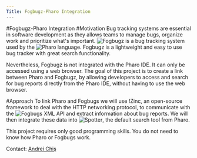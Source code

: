 ```yaml
---
Title: Fogbugz-Pharo Integration
---
```

#Fogbugz-Pharo Integration
#Motivation
Bug tracking systems are essential in software development as they allows teams to manage bugs, organize work and prioritize what's important. ![Fogbugz](http://www.fogcreek.com/fogbugz/) is a bug tracking system used by the ![Pharo](http://www.pharo.org) language. Fogbugz is a lightweight and easy to use bug tracker with great search functionality. 

Nevertheless, Fogbugz is not integrated with the Pharo IDE. It can only be accessed using a web browser. The goal of this project is to create a link between Pharo and Fogbugz, by allowing developers to access and search for bug reports directly from the Pharo IDE, without having to use the web browser.

#Approach
To link Pharo and Fogbugs we will use !Zinc, an open-source framework to deal with the HTTP networking protocol, to communicate with the ![Fogbugs XML API](http://tinyurl.com/n9t8br6) and extract information about bug reports. We will then integrate these data into ![Spotter](http://gt.moosetechnology.org/), the default search tool from Pharo.

This project requires only good programming skills. You do not need to know how Pharo or Fogbugs work.

Contact: [Andrei Chiş](%base_url%/staff/andreichis)
